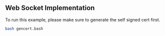 ## Web Socket Implementation

To run this example, please make sure to generate the self signed cert first.

```bash
bash gencert.bash
``` 